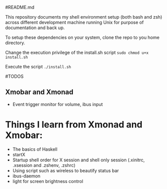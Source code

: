 #README.md

This repository documents my shell environment setup (both bash and zsh) across different development machine running Unix for purpose of documentation and back up.

To setup these dependencies on your system, clone the repo to you home directory.

Change the execution privilege of the install.sh script
`sudo chmod u+x install.sh`

Execute the script
`./install.sh`

#TODOS

## Xmobar and Xmonad
- Event trigger monitor for volume, ibus input

# Things I learn from Xmonad and Xmobar:
- The basics of Haskell
- startX
- Startup shell order for X session and shell only session (.xinitrc, .xsession and .zshenv, .zshrc)
- Using script such as wireless to beautify status bar
- ibus-daemon 
- light for screen brightness control
